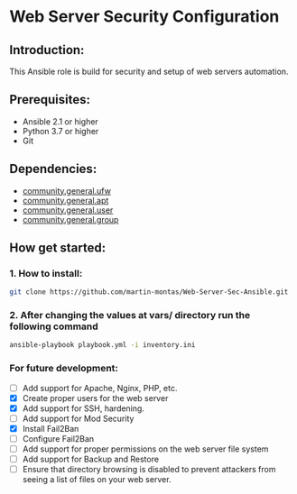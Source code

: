 # Web Server Security Configuration

## Introduction:
This Ansible role is build for security and setup of web servers automation.

## Prerequisites:
- Ansible 2.1 or higher
- Python 3.7 or higher
- Git


## Dependencies:
- [community.general.ufw](https://galaxy.ansible.com/ansible/general-ufw)
- [community.general.apt](https://galaxy.ansible.com/ansible/general-apt)
- [community.general.user](https://galaxy.ansible.com/ansible/general-user)
- [community.general.group](https://galaxy.ansible.com/ansible/general-group)


## How get started:

### 1. How to install:
```bash
git clone https://github.com/martin-montas/Web-Server-Sec-Ansible.git
```

### 2. After changing the values at vars/ directory run the following command
```bash
ansible-playbook playbook.yml -i inventory.ini
```

### For future development:
- [ ] Add support for Apache, Nginx, PHP, etc.
- [x] Create proper users for the web server
- [x] Add support for SSH, hardening.
- [ ] Add support for Mod Security
- [x] Install Fail2Ban
- [ ] Configure Fail2Ban
- [ ] Add support for proper permissions on the web server file system
- [ ] Add support for Backup and Restore
- [ ] Ensure that directory browsing is disabled to prevent attackers
      from seeing a list of files on your web server.
